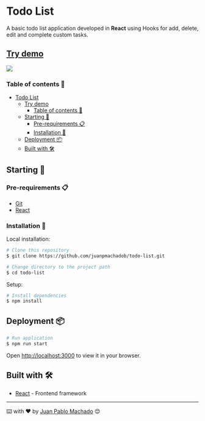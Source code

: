 # Todo List

A basic todo list application developed in **React** using Hooks for add, delete, edit and complete custom tasks.

## [Try demo](https://juanpmachadob.github.io/todo-list/)

<img src="./preview.jpg">

### Table of contents 📃

- [Todo List](#todo-list)
  - [Try demo](#try-demo)
    - [Table of contents 📃](#table-of-contents-)
  - [Starting 🚀](#starting-)
    - [Pre-requirements 📋](#pre-requirements-)
    - [Installation 🔧](#installation-)
  - [Deployment 📦](#deployment-)
  - [Built with 🛠️](#built-with-️)


## Starting 🚀
  
### Pre-requirements 📋

* [Git](https://git-scm.com/)
* [React](https://es.reactjs.org/docs/getting-started.html)

### Installation 🔧

Local installation:

```bash
# Clone this repository
$ git clone https://github.com/juanpmachadob/todo-list.git

# Change directory to the project path
$ cd todo-list
```

Setup:
```bash
# Install dependencies
$ npm install
```

## Deployment 📦

```bash
# Run application
$ npm run start
```
Open [http://localhost:3000](http://localhost:3000) to view it in your browser.

## Built with 🛠️

* [React](https://es.reactjs.org/) - Frontend framework

---
⌨️ with ❤️ by [Juan Pablo Machado](https://github.com/juanpmachadob ) 😊 
